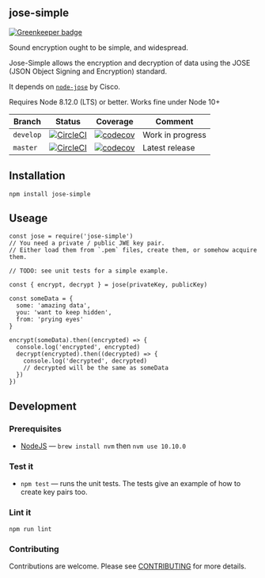 ## jose-simple

[![Greenkeeper badge](https://badges.greenkeeper.io/davesag/jose-simple.svg)](https://greenkeeper.io/)

Sound encryption ought to be simple, and widespread.

Jose-Simple allows the encryption and decryption of data using the JOSE (JSON Object Signing and Encryption) standard.

It depends on [`node-jose`](https://github.com/cisco/node-jose) by Cisco.

Requires Node 8.12.0 (LTS) or better. Works fine under Node 10+

| Branch | Status | Coverage | Comment |
| ------ | ------ | -------- | ------- |
| `develop` | [![CircleCI](https://circleci.com/gh/davesag/jose-simple/tree/develop.svg?style=svg)](https://circleci.com/gh/davesag/jose-simple/tree/develop) | [![codecov](https://codecov.io/gh/davesag/jose-simple/branch/develop/graph/badge.svg)](https://codecov.io/gh/davesag/jose-simple) | Work in progress |
| `master` | [![CircleCI](https://circleci.com/gh/davesag/jose-simple/tree/master.svg?style=svg)](https://circleci.com/gh/davesag/jose-simple/tree/master) | [![codecov](https://codecov.io/gh/davesag/jose-simple/branch/master/graph/badge.svg)](https://codecov.io/gh/davesag/jose-simple) | Latest release |

## Installation

    npm install jose-simple

## Useage

    const jose = require('jose-simple')
    // You need a private / public JWE key pair.
    // Either load them from `.pem` files, create them, or somehow acquire them.

    // TODO: see unit tests for a simple example.

    const { encrypt, decrypt } = jose(privateKey, publicKey)

    const someData = {
      some: 'amazing data',
      you: 'want to keep hidden',
      from: 'prying eyes'
    }

    encrypt(someData).then((encrypted) => {
      console.log('encrypted', encrypted)
      decrypt(encrypted).then((decrypted) => {
        console.log('decrypted', decrypted)
        // decrypted will be the same as someData
      })
    })

## Development

### Prerequisites

* [NodeJS](https://nodejs.org) — `brew install nvm` then `nvm use 10.10.0`

### Test it

* `npm test` — runs the unit tests.  The tests give an example of how to create key pairs too.

### Lint it

```
npm run lint
```

### Contributing

Contributions are welcome. Please see [CONTRIBUTING](CONTRIBUTING.md) for more details.
